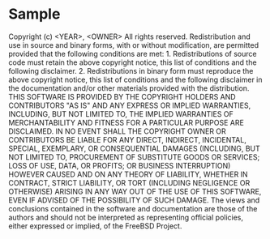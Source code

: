 Sample
======

Copyright (c) &lt;YEAR>, &lt;OWNER> All rights reserved.  Redistribution and use in source and binary forms, with or without modification, are permitted provided that the following conditions are met:   1. Redistributions of source code must retain the above copyright notice, this    list of conditions and the following disclaimer.  2. Redistributions in binary form must reproduce the above copyright notice,    this list of conditions and the following disclaimer in the documentation    and/or other materials provided with the distribution.   THIS SOFTWARE IS PROVIDED BY THE COPYRIGHT HOLDERS AND CONTRIBUTORS "AS IS" AND ANY EXPRESS OR IMPLIED WARRANTIES, INCLUDING, BUT NOT LIMITED TO, THE IMPLIED WARRANTIES OF MERCHANTABILITY AND FITNESS FOR A PARTICULAR PURPOSE ARE DISCLAIMED. IN NO EVENT SHALL THE COPYRIGHT OWNER OR CONTRIBUTORS BE LIABLE FOR ANY DIRECT, INDIRECT, INCIDENTAL, SPECIAL, EXEMPLARY, OR CONSEQUENTIAL DAMAGES (INCLUDING, BUT NOT LIMITED TO, PROCUREMENT OF SUBSTITUTE GOODS OR SERVICES; LOSS OF USE, DATA, OR PROFITS; OR BUSINESS INTERRUPTION) HOWEVER CAUSED AND ON ANY THEORY OF LIABILITY, WHETHER IN CONTRACT, STRICT LIABILITY, OR TORT (INCLUDING NEGLIGENCE OR OTHERWISE) ARISING IN ANY WAY OUT OF THE USE OF THIS SOFTWARE, EVEN IF ADVISED OF THE POSSIBILITY OF SUCH DAMAGE.  The views and conclusions contained in the software and documentation are those of the authors and should not be interpreted as representing official policies,  either expressed or implied, of the FreeBSD Project.